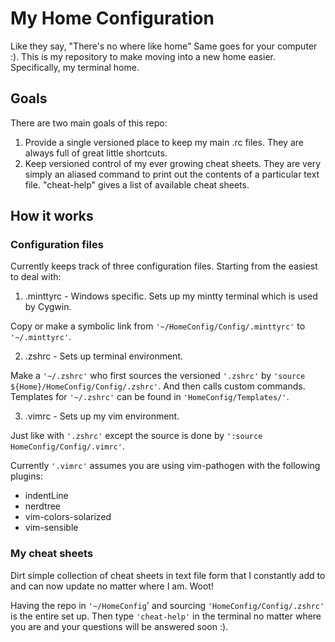 # My Home Configuration #

Like they say, "There's no where like home" Same goes for your computer :). This is my repository to make moving into a new home easier. Specifically, my terminal home.

## Goals ##

There are two main goals of this repo:

1. Provide a single versioned place to keep my main .rc files. They are always full of great little shortcuts. 
2. Keep versioned control of my ever growing cheat sheets. They are very simply an aliased command to print out the contents of a particular text file. "cheat-help" gives a list of available cheat sheets.
  
## How it works ##

### Configuration files ###

Currently keeps track of three configuration files. Starting from the easiest to deal with:

1. .minttyrc - Windows specific. Sets up my mintty terminal which is used by Cygwin.

Copy or make a symbolic link from `'~/HomeConfig/Config/.minttyrc'` to `'~/.minttyrc'`.  

2. .zshrc - Sets up terminal environment.

Make a `'~/.zshrc'` who first sources the versioned `'.zshrc'` by
`'source ${Home}/HomeConfig/Config/.zshrc'`. And then calls custom commands.
Templates for `'~/.zshrc'` can be found in `'HomeConfig/Templates/'`. 

3. .vimrc - Sets up my vim environment.
  
Just like with `'.zshrc'` except the source is done by `':source
HomeConfig/Config/.vimrc'`. 

Currently `'.vimrc'` assumes you are using vim-pathogen with the following plugins:

* indentLine
* nerdtree
* vim-colors-solarized
* vim-sensible

### My cheat sheets ###

Dirt simple collection of cheat sheets in text file form that I constantly add to and can now update no matter where I am. Woot!

Having the repo in `'~/HomeConfig`' and sourcing
`'HomeConfig/Config/.zshrc'` is the entire set up. Then type
`'cheat-help'` in the terminal no matter where you are and your questions
will be answered soon :).

